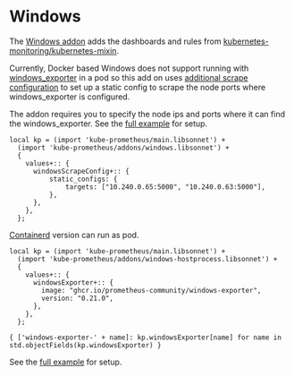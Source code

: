 # Windows

The [Windows addon](../examples/windows.jsonnet) adds the dashboards and rules from [kubernetes-monitoring/kubernetes-mixin](https://github.com/kubernetes-monitoring/kubernetes-mixin#dashboards-for-windows-nodes).

Currently, Docker based Windows does not support running with [windows_exporter](https://github.com/prometheus-community/windows_exporter) in a pod so this add on uses [additional scrape configuration](https://github.com/prometheus-operator/prometheus-operator/blob/master/Documentation/additional-scrape-config.md) to set up a static config to scrape the node ports where windows_exporter is configured.

The addon requires you to specify the node ips and ports where it can find the windows_exporter. See the [full example](../examples/windows.jsonnet) for setup.

```
local kp = (import 'kube-prometheus/main.libsonnet') +
  (import 'kube-prometheus/addons/windows.libsonnet') +
  {
    values+:: {
      windowsScrapeConfig+:: {
          static_configs: {
              targets: ["10.240.0.65:5000", "10.240.0.63:5000"],
          },
      },
    },
  };
```

[Containerd](https://github.com/prometheus-community/windows_exporter/blob/master/kubernetes/kubernetes.md) version can run as pod.



```
local kp = (import 'kube-prometheus/main.libsonnet') +
  (import 'kube-prometheus/addons/windows-hostprocess.libsonnet') +
  {
    values+:: {
      windowsExporter+:: {
        image: "ghcr.io/prometheus-community/windows-exporter",
        version: "0.21.0",
      },
    },
  };

{ ['windows-exporter-' + name]: kp.windowsExporter[name] for name in std.objectFields(kp.windowsExporter) }
```

See the [full example](../examples/windows-hostprocess.jsonnet) for setup.